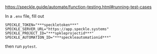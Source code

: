 https://speckle.guide/automate/function-testing.html#running-test-cases

In a `.env` file, fill out
```
SPECKLE_TOKEN="***speckletoken***"
SPECKLE_SERVER_URL="https://app.speckle.systems"
SPECKLE_PROJECT_ID="***spkleprojectid***"
SPECKLE_AUTOMATION_ID="***speckleautomationid***"
```

then run `pytest`.